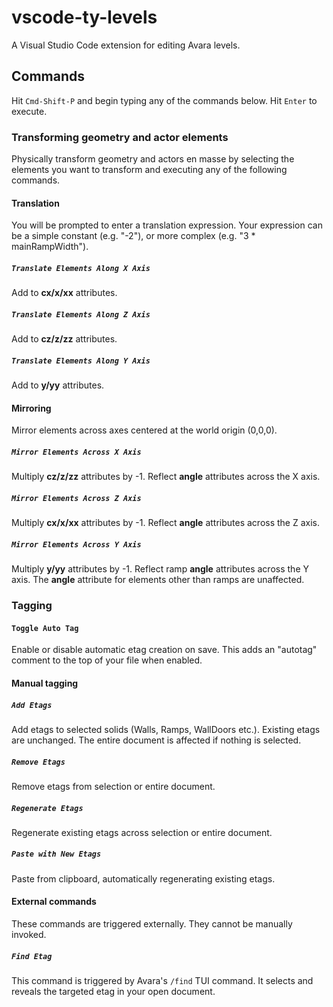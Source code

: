 # vscode-ty-levels

A Visual Studio Code extension for editing Avara levels.

## Commands

Hit `Cmd-Shift-P` and begin typing any of the commands below. Hit `Enter` to execute.

### Transforming geometry and actor elements

Physically transform geometry and actors en masse by selecting the elements you want to transform and executing any of the following commands.

#### Translation

You will be prompted to enter a translation expression. Your expression can be a simple constant (e.g. "-2"), or more complex (e.g. "3 * mainRampWidth").

##### `Translate Elements Along X Axis`

Add to **cx/x/xx** attributes.

##### `Translate Elements Along Z Axis`

Add to **cz/z/zz** attributes.

##### `Translate Elements Along Y Axis`

Add to **y/yy** attributes.

#### Mirroring

Mirror elements across axes centered at the world origin (0,0,0).

##### `Mirror Elements Across X Axis`

Multiply **cz/z/zz** attributes by -1. Reflect **angle** attributes across the X axis.

##### `Mirror Elements Across Z Axis`

Multiply **cx/x/xx** attributes by -1. Reflect **angle** attributes across the Z axis.

##### `Mirror Elements Across Y Axis`

Multiply **y/yy** attributes by -1. Reflect ramp **angle** attributes across the Y axis. The **angle** attribute for elements other than ramps are unaffected.

### Tagging

#### `Toggle Auto Tag`

Enable or disable automatic etag creation on save. This adds an "autotag" comment to the top of your file when enabled.

#### Manual tagging

##### `Add Etags`

Add etags to selected solids (Walls, Ramps, WallDoors etc.). Existing etags are unchanged. The entire document is affected if nothing is selected.

##### `Remove Etags`

Remove etags from selection or entire document.

##### `Regenerate Etags`

Regenerate existing etags across selection or entire document.

##### `Paste with New Etags`

Paste from clipboard, automatically regenerating existing etags.

#### External commands

These commands are triggered externally. They cannot be manually invoked.

##### `Find Etag`

This command is triggered by Avara's `/find` TUI command. It selects and reveals the targeted etag in your open document.
